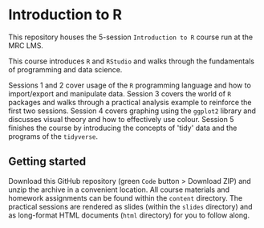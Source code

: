 # Introduction to R

This repository houses the 5-session `Introduction to R` course run at the MRC LMS. 

This course introduces `R` and `RStudio` and walks through the fundamentals of 
programming and data science.

Sessions 1 and 2 cover usage of the `R` programming language and how to import/export 
and manipulate data. Session 3 covers the world of `R` packages and walks through 
a practical analysis example to reinforce the first two sessions. Session 4 covers 
graphing using the `ggplot2` library and discusses visual theory and how to effectively
use colour. Session 5 finishes the course by introducing the concepts of 'tidy' 
data and the programs of the `tidyverse`.

## Getting started

Download this GitHub repository (green `Code` button > Download ZIP) and unzip 
the archive in a convenient location. All course materials and homework assignments
can be found within the `content` directory. The practical sessions are rendered 
as slides (within the `slides` directory) and as long-format HTML documents 
(`html` directory) for you to follow along.
